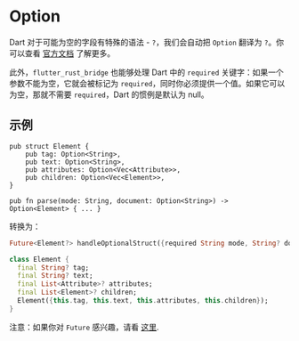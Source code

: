 # Option

Dart 对于可能为空的字段有特殊的语法 - `?`，我们会自动把 `Option` 翻译为 `?`。你可以查看
[官方文档](https://dart.dev/null-safety) 了解更多。

此外，`flutter_rust_bridge` 也能够处理 Dart 中的 `required` 关键字：如果一个参数不能为空，它就会被标记为
`required`，同时你必须提供一个值。如果它可以为空，那就不需要 `required`，Dart 的惯例是默认为 null。

## 示例

```rust,noplayground
pub struct Element {
    pub tag: Option<String>,
    pub text: Option<String>,
    pub attributes: Option<Vec<Attribute>>,
    pub children: Option<Vec<Element>>,
}

pub fn parse(mode: String, document: Option<String>) -> Option<Element> { ... }
```

转换为：

```Dart
Future<Element?> handleOptionalStruct({required String mode, String? document});

class Element {
  final String? tag;
  final String? text;
  final List<Attribute>? attributes;
  final List<Element>? children;
  Element({this.tag, this.text, this.attributes, this.children});
}
```

注意：如果你对 `Future` 感兴趣，请看 [这里](async_dart.md).
